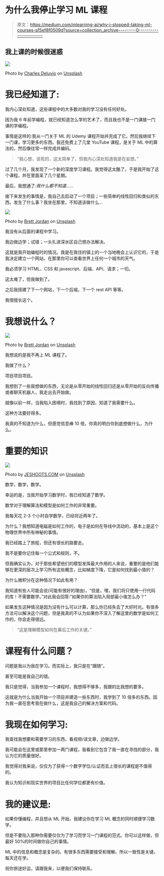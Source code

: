 # 为什么我停止学习 ML 课程

> 原文：<https://medium.com/mlearning-ai/why-i-stopped-taking-ml-courses-a15ef8f0509d?source=collection_archive---------0----------------------->

## 我上课的时候很迷惑

![](img/2a70c16d8d4c213704a034281c2e582a.png)

Photo by [Charles Deluvio](https://unsplash.com/@charlesdeluvio?utm_source=medium&utm_medium=referral) on [Unsplash](https://unsplash.com/?utm_source=medium&utm_medium=referral)

# 我已经知道了:

我内心深处知道，这些课程中的大多数对我的学习没有任何好处。

因为我 6 年前学编程，就已经知道怎么学的艺术了，而且我也不是一门课接一门课的学编程。

事情是这样的:我从一门关于 ML 的 Udemy 课程开始并完成了它。然后我继续下一门课，学习更多的东西。我还免费上了几堂 YouTube 课程，是关于 ML 中的算法的，然后像往常一样完成并编码。

> “我心想，该死的，这太简单了，但我内心深处知道我是在妄想。”

过了几个月，我发现了一个新的深度学习课程。我觉得这太酷了，于是我开始了这个课程，并在里面呆了几个星期。

最后，我想通了:*我什么都不知道……*

接下来发生的事情是，我自己去启动了一个项目；一些简单的线性回归和类似的东西。发生了什么事？我坐在那里，不知道该做什么…

![](img/a90b76ea9d669cfb9194d92b64abedca.png)

Photo by [Brett Jordan](https://unsplash.com/@brett_jordan?utm_source=medium&utm_medium=referral) on [Unsplash](https://unsplash.com/?utm_source=medium&utm_medium=referral)

我没有从后面的课程中学习。

我边做边学；试错；一头扎进深水区自己想办法解决。

这就是我开始编程时的情况。我是在我住的镇上的一个当地晚会上认识它的，于是我决定建立一个网站，在那里你可以查看世界上任何一个城市的天气。

我必须学习 HTML、CSS 和 javascript、后端、API、请求；一切。

这太难了，但我做到了。

之后我搭建了下一个网站，下一个后端，下一个 rest API 等等。

我很擅长这个。

# 我想说什么？

![](img/ab96eabe98999dfab68eb7b965ea8ee0.png)

Photo by [Brett Jordan](https://unsplash.com/@brett_jordan?utm_source=medium&utm_medium=referral) on [Unsplash](https://unsplash.com/?utm_source=medium&utm_medium=referral)

我想说的是我不再上 ML 课程了。

我做了什么？

项目项目项目。

我想到了一些我想做的东西，无论是从零开始的线性回归还是从零开始的反向传播或者聊天机器人，我走出去开始做。

就像以前一样，当我陷入困境时，我找到了原因，知道了我需要什么。

这种方法要好得多。

我真的不知道为什么，但感觉信息棒 10 倍，你真的明白你到底想做什么，为什么。

# 重要的知识

![](img/4172f9a8e7b5cace19fedb6cc5cb6b0b.png)

Photo by [JESHOOTS.COM](https://unsplash.com/@jeshoots?utm_source=medium&utm_medium=referral) on [Unsplash](https://unsplash.com/?utm_source=medium&utm_medium=referral)

数学，数学，数学。

幸运的是，当我开始学习数学时，我已经知道了数学。

数学对于理解算法和模型是如何工作的非常重要。

我每天花 2-3 个小时自学数学，已经将近两年了。

为什么？我想知道电磁是如何工作的，电子是如何在导线中流动的，基本上是这个物理世界中所有神秘的事情。

我已经踏上了旅程，但还有很长的路要走。

我不是要你记住每一个公式和规则，不。

但我确实认为，对于那些希望他们的模型发挥最大作用的人来说，重要的是他们能够在更深的层次上学习所有这些概念，比如梯度下降，它是如何找到最小值的？

为什么微积分在这种情况下如此有用？

我知道有些人可能会说(可能有很好的理由)，“但是，嘿，我们将只使用一行代码的库！不需要数学。”对此我会回答:“如果你的算法陷入局部最小值怎么办？”

如果发生这种情况是因为没有什么可以计算，那么你已经失去了大好时光。有很多方法可以解决这个问题，但是我真的不认为如果你不深入了解这里的数学是如何工作的，你会走得很远。

> “这是理解模型如何在幕后工作的关键。”

# 课程有什么问题？

问题是我以为我在学习。而实际上，我只是在“跟随”。

甚至可能是我自己的错。

我只是觉得，当我参加一个课程时，我想得不够多，我跟的比我想的要多。

这就是为什么当我开始一个项目并建造一些东西时，我学到了 10 倍多的东西。因为我一直在思考我在做什么，这是我自己的解决方案和代码。

# 我现在如何学习:

我查找我想要和需要学习的东西，看视频/读文章，边做边学。

我可能会在这里或那里参加一两门课程，我看到它包含了我一直在寻找的部分，我认为它的质量很好。

我觉得对我来说，仅仅为了获得一个数字学位/认证而去上很长的课程是不值得的。

我认为知识和现实世界的项目比任何学位都更有价值。

# 我的建议是:

如果你懂编程，并且想从 ML 开始，我建议你在学习 ML 概念的同时顺便学习数学。

但是不要陷入那种你需要仅仅为了学习而学习一门课程的范式。你可以这样做，但最好 50%的时间做你自己的事情。

ML 中的信息和概念是复杂的。有很多东西需要接受和理解。所以一致性是关键。每天还在学。

祝你旅途好运，请跟我来，以便我们保持联系。